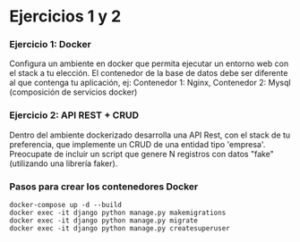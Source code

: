 # Ejercicios 1 y 2

### Ejercicio 1: Docker

Configura un ambiente en docker que permita ejecutar un entorno web con el stack a tu elección. 
El contenedor de la base de datos debe ser diferente al que contenga tu aplicación, ej: Contenedor 1: Nginx, Contenedor 2: Mysql (composición de servicios docker)

### Ejercicio 2: API REST + CRUD

Dentro del ambiente dockerizado desarrolla una API Rest, con el stack de tu preferencia, que implemente un CRUD de una entidad tipo 'empresa'. Preocupate de incluir un script que genere N registros con datos "fake" (utilizando una librería faker).

###  Pasos para crear los contenedores Docker

```text
docker-compose up -d --build
docker exec -it django python manage.py makemigrations
docker exec -it django python manage.py migrate
docker exec -it django python manage.py createsuperuser
```
